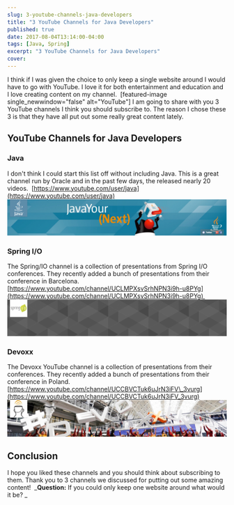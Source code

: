 ```yaml
---
slug: 3-youtube-channels-java-developers
title: "3 YouTube Channels for Java Developers"
published: true
date: 2017-08-04T13:14:00-04:00
tags: [Java, Spring]
excerpt: "3 YouTube Channels for Java Developers"
cover: 
---
```


I think if I was given the choice to only keep a single website around I would have to go with YouTube. I love it for both entertainment and education and I love creating content on my channel.  \[featured-image single\_newwindow="false" alt="YouTube"\] I am going to share with you 3 YouTube channels I think you should subscribe to. The reason I chose these 3 is that they have all put out some really great content lately. 

## YouTube Channels for Java Developers

### Java

I don't think I could start this list off without including Java. This is a great channel run by Oracle and in the past few days, the released nearly 20 videos.  [https://www.youtube.com/user/java](https://www.youtube.com/user/java) [![Java YouTube Channel](./2017-08-04_13-14-20-1024x169.png)](https://therealdanvega.com/wp-content/uploads/2017/08/2017-08-04_13-14-20.png)

### Spring I/O

The Spring/IO channel is a collection of presentations from Spring I/O conferences. They recently added a bunch of presentations from their conference in Barcelona.  [https://www.youtube.com/channel/UCLMPXsvSrhNPN3i9h-u8PYg](https://www.youtube.com/channel/UCLMPXsvSrhNPN3i9h-u8PYg)  [![Spring I/O YouTube Channel](./2017-08-04_13-17-14-1024x170.png)](https://therealdanvega.com/wp-content/uploads/2017/08/2017-08-04_13-17-14.png)

### Devoxx

The Devoxx YouTube channel is a collection of presentations from their conferences. They recently added a bunch of presentations from their conference in Poland.  [https://www.youtube.com/channel/UCCBVCTuk6uJrN3iFV\_3vurg](https://www.youtube.com/channel/UCCBVCTuk6uJrN3iFV_3vurg) [![Devoxx YouTube Channel](./2017-08-04_13-17-37-1024x170.png)](https://therealdanvega.com/wp-content/uploads/2017/08/2017-08-04_13-17-37.png)

## Conclusion

I hope you liked these channels and you should think about subscribing to them. Thank you to 3 channels we discussed for putting out some amazing content!  _**Question:** If you could only keep one website around what would it be? _